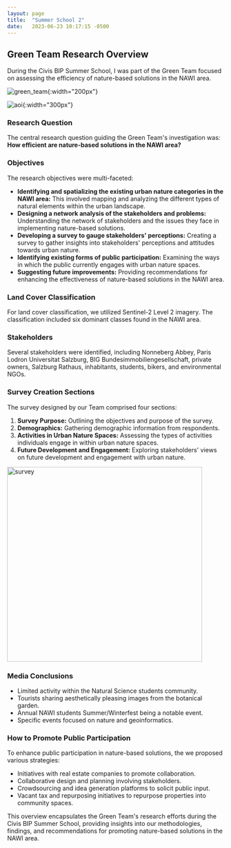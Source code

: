 ```yaml
---
layout: page
title:  "Summer School 2"
date:   2023-06-23 10:17:15 -0500
---
```


## Green Team Research Overview

During the Civis BIP Summer School, I was part of the Green Team focused on assessing the efficiency of nature-based solutions in the NAWI area. 

![green_team](https://github.com/lisahligono/GeoPython2023/assets/72496335/b0c34e4b-a3c2-4915-883f-06b6e2616533){:width="200px"}

![aoi](https://github.com/lisahligono/GeoPython2023/assets/72496335/42f4c689-ffce-4b08-af5c-2ca1214553b6){:width="300px"}


### Research Question
The central research question guiding the Green Team's investigation was: **How efficient are nature-based solutions in the NAWI area?**

### Objectives
The research objectives were multi-faceted:
- **Identifying and spatializing the existing urban nature categories in the NAWI area:** This involved mapping and analyzing the different types of natural elements within the urban landscape.
- **Designing a network analysis of the stakeholders and problems:** Understanding the network of stakeholders and the issues they face in implementing nature-based solutions.
- **Developing a survey to gauge stakeholders' perceptions:** Creating a survey to gather insights into stakeholders' perceptions and attitudes towards urban nature.
- **Identifying existing forms of public participation:** Examining the ways in which the public currently engages with urban nature spaces.
- **Suggesting future improvements:** Providing recommendations for enhancing the effectiveness of nature-based solutions in the NAWI area.

### Land Cover Classification
For land cover classification, we utilized Sentinel-2 Level 2 imagery. The classification included six dominant classes found in the NAWI area.

### Stakeholders
Several stakeholders were identified, including Nonneberg Abbey, Paris Lodron Universitat Salzburg, BIG Bundesimmobiliengesellschaft, private owners, Salzburg Rathaus, inhabitants, students, bikers, and environmental NGOs.

### Survey Creation Sections
The survey designed by our Team comprised four sections:
1. **Survey Purpose:** Outlining the objectives and purpose of the survey.
2. **Demographics:** Gathering demographic information from respondents.
3. **Activities in Urban Nature Spaces:** Assessing the types of activities individuals engage in within urban nature spaces.
4. **Future Development and Engagement:** Exploring stakeholders' views on future development and engagement with urban nature.

<img width="452" alt="survey" src="https://github.com/lisahligono/GeoPython2023/assets/72496335/f2baddce-c84e-4f62-8cb7-5cfb983dda5f">

   

### Media Conclusions
- Limited activity within the Natural Science students community.
- Tourists sharing aesthetically pleasing images from the botanical garden.
- Annual NAWI students Summer/Winterfest being a notable event.
- Specific events focused on nature and geoinformatics.

### How to Promote Public Participation
To enhance public participation in nature-based solutions, the we proposed various strategies:
- Initiatives with real estate companies to promote collaboration.
- Collaborative design and planning involving stakeholders.
- Crowdsourcing and idea generation platforms to solicit public input.
- Vacant tax and repurposing initiatives to repurpose properties into community spaces.

This overview encapsulates the Green Team's research efforts during the Civis BIP Summer School, providing insights into our methodologies, findings, and recommendations for promoting nature-based solutions in the NAWI area.







